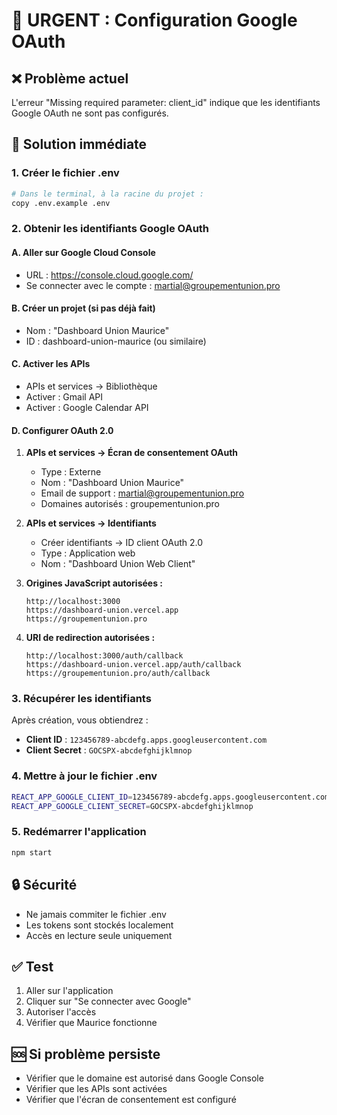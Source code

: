 # 🚨 URGENT : Configuration Google OAuth

## ❌ Problème actuel
L'erreur "Missing required parameter: client_id" indique que les identifiants Google OAuth ne sont pas configurés.

## 🔧 Solution immédiate

### 1. Créer le fichier .env
```bash
# Dans le terminal, à la racine du projet :
copy .env.example .env
```

### 2. Obtenir les identifiants Google OAuth

#### A. Aller sur Google Cloud Console
- URL : https://console.cloud.google.com/
- Se connecter avec le compte : martial@groupementunion.pro

#### B. Créer un projet (si pas déjà fait)
- Nom : "Dashboard Union Maurice"
- ID : dashboard-union-maurice (ou similaire)

#### C. Activer les APIs
- APIs et services → Bibliothèque
- Activer : Gmail API
- Activer : Google Calendar API

#### D. Configurer OAuth 2.0
1. **APIs et services → Écran de consentement OAuth**
   - Type : Externe
   - Nom : "Dashboard Union Maurice"
   - Email de support : martial@groupementunion.pro
   - Domaines autorisés : groupementunion.pro

2. **APIs et services → Identifiants**
   - Créer identifiants → ID client OAuth 2.0
   - Type : Application web
   - Nom : "Dashboard Union Web Client"

3. **Origines JavaScript autorisées :**
   ```
   http://localhost:3000
   https://dashboard-union.vercel.app
   https://groupementunion.pro
   ```

4. **URI de redirection autorisées :**
   ```
   http://localhost:3000/auth/callback
   https://dashboard-union.vercel.app/auth/callback
   https://groupementunion.pro/auth/callback
   ```

### 3. Récupérer les identifiants
Après création, vous obtiendrez :
- **Client ID** : `123456789-abcdefg.apps.googleusercontent.com`
- **Client Secret** : `GOCSPX-abcdefghijklmnop`

### 4. Mettre à jour le fichier .env
```bash
REACT_APP_GOOGLE_CLIENT_ID=123456789-abcdefg.apps.googleusercontent.com
REACT_APP_GOOGLE_CLIENT_SECRET=GOCSPX-abcdefghijklmnop
```

### 5. Redémarrer l'application
```bash
npm start
```

## 🔒 Sécurité
- Ne jamais commiter le fichier .env
- Les tokens sont stockés localement
- Accès en lecture seule uniquement

## ✅ Test
1. Aller sur l'application
2. Cliquer sur "Se connecter avec Google"
3. Autoriser l'accès
4. Vérifier que Maurice fonctionne

## 🆘 Si problème persiste
- Vérifier que le domaine est autorisé dans Google Console
- Vérifier que les APIs sont activées
- Vérifier que l'écran de consentement est configuré

